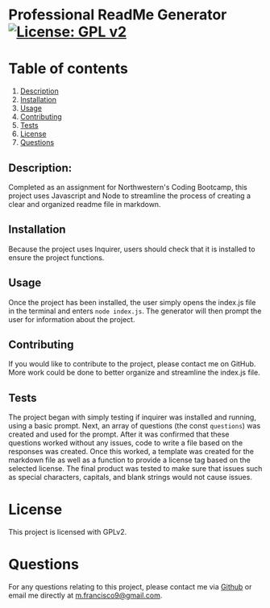 # Professional ReadMe Generator [![License: GPL v2](https://img.shields.io/badge/License-GPL%20v2-blue.svg)](https://www.gnu.org/licenses/old-licenses/gpl-2.0.en.html)

# Table of contents
1. [Description](#description)
2. [Installation](#installation)
3. [Usage](#usage)
4. [Contributing](#contributing)
5. [Tests](#tests)
6. [License](#license)
7. [Questions](#questions)

## Description: <a name="description"></a>
Completed as an assignment for Northwestern's Coding Bootcamp, this project uses Javascript and Node to streamline the process of creating a clear and organized readme file in markdown.

## Installation <a name="installation"></a>
Because the project uses Inquirer, users should check that it is installed to ensure the project functions.

## Usage <a name="usage"></a>
Once the project has been installed, the user simply opens the index.js file in the terminal  and enters `node index.js`. The generator will then prompt the user for information about the project.

## Contributing <a name="contributing"></a>
If you would like to contribute to the project, please contact me on GitHub. More work could be done to better organize and streamline the index.js file.

## Tests <a name="tests"></a>
The project began with simply testing if inquirer was installed and running, using a basic prompt. Next, an array of questions (the const `questions`) was created and used for the prompt. After it was confirmed that these questions worked without any issues, code to write a file based on the responses was created. Once this worked, a template was created for the markdown file as well as a function to  provide a license tag based on the selected license. The final product was tested to make sure that issues such as special characters, capitals, and blank strings would not cause issues.

# License <a name="license"></a>
This project is licensed with GPLv2.

# Questions <a name="questions">
For any questions relating to this project, please contact me via [Github](http://github.com/mfrancisco9) or email me directly at [m.francisco9@gmail.com](m.francisco9@gmail.com).
